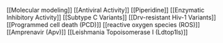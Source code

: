 [[Molecular modeling]]
[[Antiviral Activity]]
[[Piperidine]]
[[Enzymatic Inhibitory Activity]]
[[Subtype C Variants]]
[[Drv-resistant Hiv-1 Variants]]
[[Programmed cell death (PCD)]]
[[reactive oxygen species (ROS)]]
[[Amprenavir (Apv)]]
[[Leishmania Topoisomerase I (Ldtop1ls)]]
